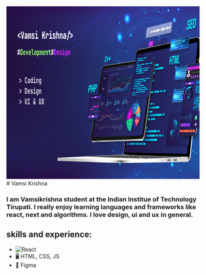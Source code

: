 
<img src="https://github.com/vamsikrishnacr7/vamsikrishnacr7/blob/main/Desktop%20-%201.png?raw=true" alt="Futuristic Tech Cover" width="100%" height = "450"/>
# Vamsi Krishna

### I am Vamsikrishna student at the Indian Institue of Technology Tirupati. I really enjoy learning languages and frameworks like react, next and algorithms. I love design, ui and ux in general.

## skills and experience:
* ![React](https://img.shields.io/badge/React-20232A?style=for-the-badge&logo=react&logoColor=61DAFB)
* 🖥️ HTML, CSS, JS
* 🎨 Figma



